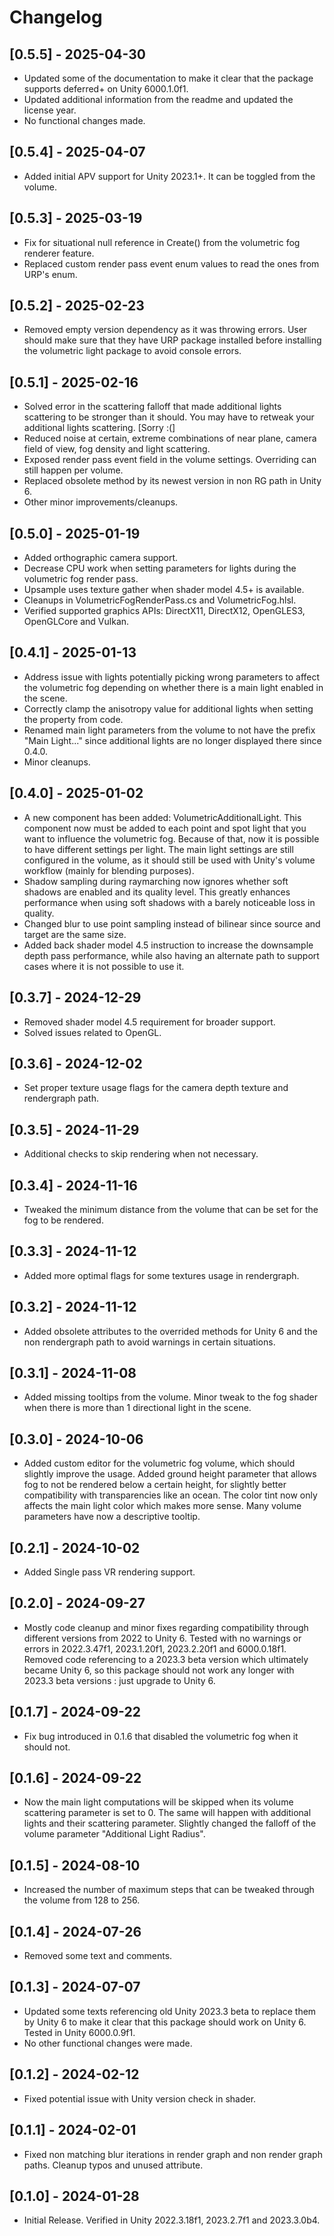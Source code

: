 # Changelog

## [0.5.5] - 2025-04-30

* Updated some of the documentation to make it clear that the package supports deferred+ on Unity 6000.1.0f1.
* Updated additional information from the readme and updated the license year.
* No functional changes made.

## [0.5.4] - 2025-04-07

* Added initial APV support for Unity 2023.1+. It can be toggled from the volume. 

## [0.5.3] - 2025-03-19

* Fix for situational null reference in Create() from the volumetric fog renderer feature.
* Replaced custom render pass event enum values to read the ones from URP's enum.

## [0.5.2] - 2025-02-23

* Removed empty version dependency as it was throwing errors. User should make sure that they have URP package installed before installing the volumetric light package to avoid console errors.

## [0.5.1] - 2025-02-16

* Solved error in the scattering falloff that made additional lights scattering to be stronger than it should. You may have to retweak your additional lights scattering. [Sorry :(]
* Reduced noise at certain, extreme combinations of near plane, camera field of view, fog density and light scattering.
* Exposed render pass event field in the volume settings. Overriding can still happen per volume.  
* Replaced obsolete method by its newest version in non RG path in Unity 6.
* Other minor improvements/cleanups.

## [0.5.0] - 2025-01-19

* Added orthographic camera support.
* Decrease CPU work when setting parameters for lights during the volumetric fog render pass.
* Upsample uses texture gather when shader model 4.5+ is available.
* Cleanups in VolumetricFogRenderPass.cs and VolumetricFog.hlsl.
* Verified supported graphics APIs: DirectX11, DirectX12, OpenGLES3, OpenGLCore and Vulkan.

## [0.4.1] - 2025-01-13

* Address issue with lights potentially picking wrong parameters to affect the volumetric fog depending on whether there is a main light enabled in the scene.
* Correctly clamp the anisotropy value for additional lights when setting the property from code.
* Renamed main light parameters from the volume to not have the prefix "Main Light..." since additional lights are no longer displayed there since 0.4.0.
* Minor cleanups.

## [0.4.0] - 2025-01-02

* A new component has been added: VolumetricAdditionalLight. This component now must be added to each point and spot light that you want to influence the volumetric fog. Because of that, now it is possible to have different settings per light.
The main light settings are still configured in the volume, as it should still be used with Unity's volume workflow (mainly for blending purposes).
* Shadow sampling during raymarching now ignores whether soft shadows are enabled and its quality level. This greatly enhances performance when using soft shadows with a barely noticeable loss in quality.
* Changed blur to use point sampling instead of bilinear since source and target are the same size.
* Added back shader model 4.5 instruction to increase the downsample depth pass performance, while also having an alternate path to support cases where it is not possible to use it.

## [0.3.7] - 2024-12-29

* Removed shader model 4.5 requirement for broader support.
* Solved issues related to OpenGL.

## [0.3.6] - 2024-12-02

* Set proper texture usage flags for the camera depth texture and rendergraph path.

## [0.3.5] - 2024-11-29

* Additional checks to skip rendering when not necessary.

## [0.3.4] - 2024-11-16

* Tweaked the minimum distance from the volume that can be set for the fog to be rendered.

## [0.3.3] - 2024-11-12

* Added more optimal flags for some textures usage in rendergraph.

## [0.3.2] - 2024-11-12

* Added obsolete attributes to the overrided methods for Unity 6 and the non rendergraph path to avoid warnings in certain situations.

## [0.3.1] - 2024-11-08

* Added missing tooltips from the volume. Minor tweak to the fog shader when there is more than 1 directional light in the scene.

## [0.3.0] - 2024-10-06

* Added custom editor for the volumetric fog volume, which should slightly improve the usage. Added ground height parameter that allows fog to not be rendered below a certain height, for slightly better compatibility with transparencies like an ocean.
The color tint now only affects the main light color which makes more sense. Many volume parameters have now a descriptive tooltip.

## [0.2.1] - 2024-10-02

* Added Single pass VR rendering support.

## [0.2.0] - 2024-09-27

* Mostly code cleanup and minor fixes regarding compatibility through different versions from 2022 to Unity 6. Tested with no warnings or errors in 2022.3.47f1, 2023.1.20f1, 2023.2.20f1 and 6000.0.18f1. Removed code referencing to a 2023.3 beta version which ultimately became Unity 6, so this package should not work any longer with 2023.3 beta versions : just upgrade to Unity 6.

## [0.1.7] - 2024-09-22

* Fix bug introduced in 0.1.6 that disabled the volumetric fog when it should not. 

## [0.1.6] - 2024-09-22

* Now the main light computations will be skipped when its volume scattering parameter is set to 0. The same will happen with additional lights and their scattering parameter. Slightly changed the falloff of the volume parameter "Additional Light Radius". 

## [0.1.5] - 2024-08-10

* Increased the number of maximum steps that can be tweaked through the volume from 128 to 256.

## [0.1.4] - 2024-07-26

* Removed some text and comments.

## [0.1.3] - 2024-07-07

* Updated some texts referencing old Unity 2023.3 beta to replace them by Unity 6 to make it clear that this package should work on Unity 6. Tested in Unity 6000.0.9f1. 
* No other functional changes were made.

## [0.1.2] - 2024-02-12

* Fixed potential issue with Unity version check in shader.

## [0.1.1] - 2024-02-01

* Fixed non matching blur iterations in render graph and non render graph paths. Cleanup typos and unused attribute.

## [0.1.0] - 2024-01-28

* Initial Release. Verified in Unity 2022.3.18f1, 2023.2.7f1 and 2023.3.0b4.
